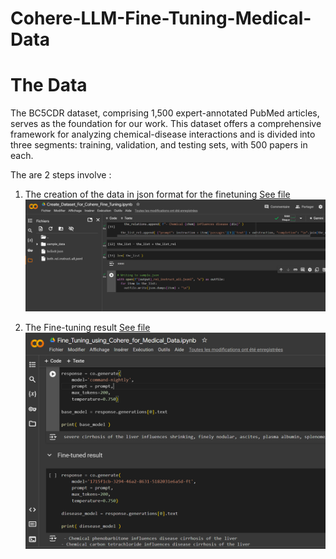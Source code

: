 # Cohere-LLM-Fine-Tuning-Medical-Data

# The Data
The BC5CDR dataset, comprising 1,500 expert-annotated PubMed articles, serves as the foundation for our work. This dataset offers a comprehensive framework for analyzing chemical-disease interactions and is divided into three segments: training, validation, and testing sets, with 500 papers in each.

The are 2 steps involve :
1. The creation of the data in json format for the finetuning [See file](https://github.com/saag7/Cohere-LLM-Fine-Tuning-Medical-Data/blob/main/Create_Dataset_For_Cohere_Fine_Tuning%20(1).ipynb)
![See file](https://github.com/saag7/Cohere-LLM-Fine-Tuning-Medical-Data/blob/main/Screenshot%202024-09-14%20175431.png)


2. The Fine-tuning result [See file](https://github.com/saag7/Cohere-LLM-Fine-Tuning-Medical-Data/blob/main/Fine_Tuning_using_Cohere_for_Medical_Data%20(1).ipynb)
![See file](https://github.com/saag7/Cohere-LLM-Fine-Tuning-Medical-Data/blob/main/Screenshot%202024-09-14%20212645.png)

